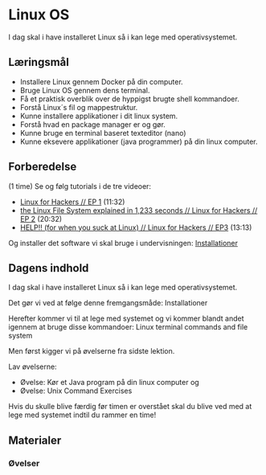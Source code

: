 # Linux OS
I dag skal i have installeret Linux så i kan lege med operativsystemet.

## Læringsmål
* Installere Linux gennem Docker på din computer.
* Bruge Linux OS gennem dens terminal.
* Få et praktisk overblik over de hyppigst brugte shell kommandoer.
* Forstå Linux´s fil og mappestruktur.
* Kunne installere applikationer i dit linux system.
* Forstå hvad en package manager er og gør.
* Kunne bruge en terminal baseret texteditor (nano)
* Kunne eksevere applikationer (java programmer) på din linux computer.


## Forberedelse
(1 time)
Se og følg tutorials i de tre videoer:

* [Linux for Hackers // EP 1](https://www.youtube.com/watch?v=VbEx7B_PTOE&list=PLIhvC56v63IJIujb5cyE13oLuyORZpdkL) (11:32)
* [the Linux File System explained in 1,233 seconds // Linux for Hackers // EP 2](https://www.youtube.com/watch?v=A3G-3hp88mo&list=PLIhvC56v63IJIujb5cyE13oLuyORZpdkL&index=2) (20:32)
* [HELP!! (for when you suck at Linux) // Linux for Hackers // EP3](https://www.youtube.com/watch?v=Y17KTiJLcyQ&list=PLIhvC56v63IJIujb5cyE13oLuyORZpdkL&index=3) (13:13)

Og installer det software vi skal bruge i undervisningen: [Installationer](https://techkea.github.io/f23/materialer/installationer_f24.html)

## Dagens indhold
I dag skal i have installeret Linux så i kan lege med operativsystemet.

Det gør vi ved at følge denne fremgangsmåde: Installationer

Herefter kommer vi til at lege med systemet og vi kommer blandt andet igennem at bruge disse kommandoer: Linux terminal commands and file system

Men først kigger vi på øvelserne fra sidste lektion.

Lav øvelserne: 

* Øvelse: Kør et Java program på din linux computer og
* Øvelse: Unix Command Exercises

Hvis du skulle blive færdig før timen er overstået skal du blive ved med at lege med systemet indtil du rammer en time!

## Materialer

### Øvelser


